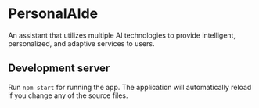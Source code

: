 # PersonalAIde

An assistant that utilizes multiple AI technologies to provide intelligent, personalized, and adaptive services to users.

## Development server

Run `npm start` for running the app. The application will automatically reload if you change any of the source files.
